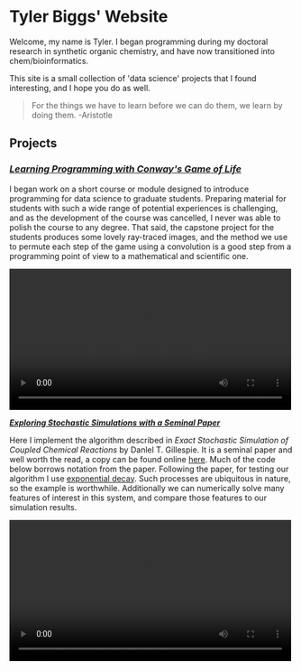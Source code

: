 # Tyler Biggs' Website

Welcome, my name is Tyler. I began programming during my doctoral research in synthetic organic chemistry,
and have now transitioned into chem/bioinformatics.

This site is a small collection of 'data science' projects that I found interesting, and I hope you do as well.

> For the things we have to learn before we can do them, we learn by doing them.
> -Aristotle


## Projects

### [***Learning Programming with Conway's Game of Life***](./docs/raytrace_gol)

I began work on a short course or module designed to introduce programming for data science to 
graduate students. Preparing material for students with such a wide range of potential experiences is challenging,
and as the development of the course was cancelled, I never was able to polish the course to any degree. That said, 
the capstone project for the students produces some lovely ray-traced images, and the method we use to permute each 
step of the game using a convolution is a good step from a programming point of view to a mathematical and scientific one.

<video src="/docs/assets/gol_HDr.mp4" controls  width="500" >Your browser does not support the <code>video</code> element.</video>



[***Exploring Stochastic Simulations with a Seminal Paper***](./docs/gillespie)

Here I implement the algorithm described in *Exact Stochastic Simulation of Coupled Chemical Reactions* by Danlel T. Gillespie. It is a seminal paper and well worth the read, a copy can be found online [here](https://www.caam.rice.edu/~cox/gillespie.pdf). Much of the code below borrows notation from the paper. Following the paper, for testing our algorithm I use [exponential decay](https://en.wikipedia.org/wiki/Exponential_decay). Such processes are ubiquitous in nature, so the example is worthwhile. Additionally we can numerically solve many features of interest in this system, and compare those features to our simulation results.

<video src="/docs/assets/gillespie/gillespie.mp4" controls  width="500" >Your browser does not support the <code>video</code> element.</video>